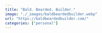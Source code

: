 ```yaml
---
title: "Bald. Bearded. Builder."
image: "./_images/baldbeardedbuilder.webp"
url: "https://baldbeardedbuilder.com/"
categories: ["personal"]
---
```

